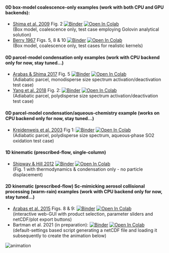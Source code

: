 #### 0D box-model coalescence-only examples (work with both CPU and GPU backends):
- [Shima et al. 2009](http://doi.org/10.1002/qj.441) Fig. 2 
  [![Binder](https://mybinder.org/badge_logo.svg)](https://mybinder.org/v2/gh/atmos-cloud-sim-uj/PySDM-examples.git/master?filepath=lab/tree/PySDM_examples/Shima_et_al_2009_Fig_2/demo.ipynb)
  [![Open In Colab](https://colab.research.google.com/assets/colab-badge.svg)](https://colab.research.google.com/github/atmos-cloud-sim-uj/PySDM-examples/blob/master/PySDM_examples/Shima_et_al_2009_Fig_2/demo.ipynb)    
  (Box model, coalescence only, test case employing Golovin analytical solution)
- [Berry 1967](https://doi.org/10.1175/1520-0469(1967)024<0688:CDGBC>2.0.CO;2) Figs. 5, 8 & 10 
  [![Binder](https://mybinder.org/badge_logo.svg)](https://mybinder.org/v2/gh/atmos-cloud-sim-uj/PySDM-examples.git/master?filepath=lab/tree/PySDM_examples/Berry_1967_Figs_5_8_10/demo.ipynb)
  [![Open In Colab](https://colab.research.google.com/assets/colab-badge.svg)](https://colab.research.google.com/github/atmos-cloud-sim-uj/PySDM-examples/blob/master/PySDM_examples/Berry_1967_Figs_5_8_10/demo.ipynb)    
  (Box model, coalescence only, test cases for realistic kernels)
#### 0D parcel-model condensation only examples (work with CPU backend only for now, stay tuned...)
- [Arabas & Shima 2017](http://dx.doi.org/10.5194/npg-24-535-2017) Fig. 5
  [![Binder](https://mybinder.org/badge_logo.svg)](https://mybinder.org/v2/gh/atmos-cloud-sim-uj/PySDM-examples.git/master?filepath=lab/tree/PySDM_examples/Arabas_and_Shima_2017_Fig_5/demo.ipynb)
  [![Open In Colab](https://colab.research.google.com/assets/colab-badge.svg)](https://colab.research.google.com/github/atmos-cloud-sim-uj/PySDM-examples/blob/master/PySDM_examples/Arabas_and_Shima_2017_Fig_5/demo.ipynb)    
  (Adiabatic parcel, monodisperse size spectrum activation/deactivation test case)
- [Yang et al. 2018](https://doi.org/10.5194/acp-18-7313-2018) Fig. 2:
  [![Binder](https://mybinder.org/badge_logo.svg)](https://mybinder.org/v2/gh/atmos-cloud-sim-uj/PySDM-examples.git/master?filepath=lab/tree/PySDM_examples/Yang_et_al_2018_Fig_2/demo.ipynb)
  [![Open In Colab](https://colab.research.google.com/assets/colab-badge.svg)](https://colab.research.google.com/github/atmos-cloud-sim-uj/PySDM-examples/blob/master/PySDM_examples/Yang_et_al_2018_Fig_2/demo.ipynb)    
  (Adiabatic parcel, polydisperse size spectrum activation/deactivation test case)
#### 0D parcel-model condensation/aqueous-chemistry example (works on CPU backend only for now, stay tuned...)
- [Kreidenweis et al. 2003](https://doi.org/10.1029/2002JD002697) Fig 1:
  [![Binder](https://mybinder.org/badge_logo.svg)](https://mybinder.org/v2/gh/atmos-cloud-sim-uj/PySDM-examples.git/master?filepath=lab/tree/PySDM_examples/Kreidenweis_et_al_2003/demo.ipynb)
  [![Open In Colab](https://colab.research.google.com/assets/colab-badge.svg)](https://colab.research.google.com/github/atmos-cloud-sim-uj/PySDM-examples/blob/master/PySDM_examples/Kreidenweis_et_al_2003/demo.ipynb)    
  (Adiabatic parcel, polydisperse size spectrum, aqueous‐phase SO2 oxidation test case)
#### 1D kinematic (prescribed-flow, single-column)  
- [Shipway & Hill 2012](https://doi.org/10.1002/qj.1913)
  [![Binder](https://mybinder.org/badge_logo.svg)](https://mybinder.org/v2/gh/atmos-cloud-sim-uj/PySDM-examples.git/master?filepath=lab/tree/PySDM_examples/Shipway_and_Hill_2012/demo.ipynb)
  [![Open In Colab](https://colab.research.google.com/assets/colab-badge.svg)](https://colab.research.google.com/github/atmos-cloud-sim-uj/PySDM-examples/blob/master/PySDM_examples/Shipway_and_Hill_2012/demo.ipynb)    
  (Fig. 1 with thermodynamics & condensation only - no particle displacement)
#### 2D kinematic (prescribed-flow) Sc-mimicking aerosol collisional processing (warm-rain) examples (work with CPU backend only for now, stay tuned...)
- [Arabas et al. 2015](https://doi.org/10.5194/gmd-8-1677-2015) Figs. 8 & 9:
  [![Binder](https://mybinder.org/badge_logo.svg)](https://mybinder.org/v2/gh/atmos-cloud-sim-uj/PySDM-examples.git/master?filepath=lab/tree/PySDM_examples/Arabas_et_al_2015_Figs_8_9/demo.ipynb)
  [![Open In Colab](https://colab.research.google.com/assets/colab-badge.svg)](https://colab.research.google.com/github/atmos-cloud-sim-uj/PySDM-examples/blob/master/PySDM_examples/Arabas_et_al_2015_Figs_8_9/demo.ipynb)       
  (interactive web-GUI with product selection, parameter sliders and netCDF/plot export buttons)
- Bartman et al. 2021 (in preparation):
  [![Binder](https://mybinder.org/badge_logo.svg)](https://mybinder.org/v2/gh/atmos-cloud-sim-uj/PySDM-examples.git/master?filepath=lab/tree/PySDM_examples/Bartman_et_al_2021/demo.ipynb)
  [![Open In Colab](https://colab.research.google.com/assets/colab-badge.svg)](https://colab.research.google.com/github/atmos-cloud-sim-uj/PySDM-examples/blob/master/PySDM_examples/Bartman_et_al_2021/demo.ipynb)       
  (default-settings based script generating a netCDF file and loading it subsequently to create the animation below)

![animation](https://github.com/atmos-cloud-sim-uj/PySDM/wiki/files/kinematic_2D_example.gif)

